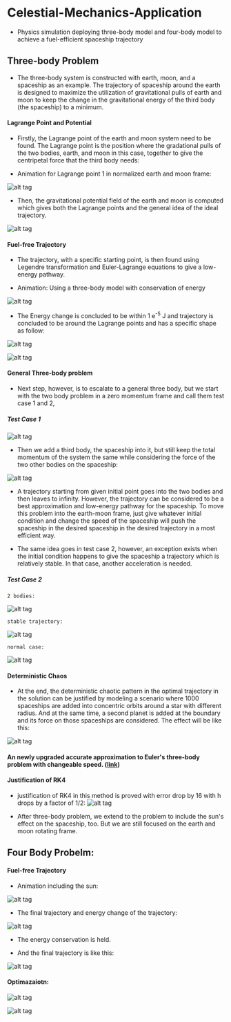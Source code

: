 # Celestial-Mechanics-Application
* Physics simulation deploying three-body model and four-body model to achieve a fuel-efficient spaceship trajectory

## Three-body Problem

* The three-body system is constructed with earth, moon, and a spaceship as an example. The trajectory of spaceship around the earth is designed to maximize the utilization of gravitational pulls of earth and moon to keep the change in the gravitational energy of the third body (the spaceship) to a minimum.

#### Lagrange Point and Potential

* Firstly, the Lagrange point of the earth and moon system need to be found. The Lagrange point is the position where the gradational pulls of the two bodies, earth, and moon in this case, together to give the centripetal force that the third body needs:

* Animation for Lagrange point 1 in normalized earth and moon frame:

![alt tag](https://github.com/ZhekaiJin/Celestial-Mechanics-Application/blob/three_body_problem/Lagrange%20field%20and%20point/L1.gif)

* Then, the gravitational potential field of the earth and moon is computed which gives both the Lagrange points and the general idea of the ideal trajectory.

![alt tag](https://github.com/ZhekaiJin/Celestial-Mechanics-Application/blob/three_body_problem/Lagrange%20field%20and%20point/2-D%20plot.png)

#### Fuel-free Trajectory

* The trajectory, with a specific starting point, is then found using Legendre transformation and Euler-Lagrange equations to give a low-energy pathway. 

* Animation: Using a three-body model with conservation of energy

![alt tag](https://github.com/ZhekaiJin/Celestial-Mechanics-Application/blob/three_body_problem/Animation%20part/Animation.gif)

* The Energy change is concluded to be within 1 e<sup>-5</sup> J and trajectory is concluded to be around the Lagrange points and has a specific shape as follow:

![alt tag](https://github.com/ZhekaiJin/Celestial-Mechanics-Application/blob/three_body_problem/Optimum%20Trajectory%20in%20earth_moon%20system/RK4%20approximation%20by%20Jacob/Position_3_body--Jacob.png)

![alt tag](https://github.com/ZhekaiJin/Celestial-Mechanics-Application/blob/three_body_problem/Optimum%20Trajectory%20in%20earth_moon%20system/RK4%20approximation%20by%20Jacob/Energy--Jacob.png)

#### General Three-body problem 

* Next step, however, is to escalate to a general three body, but we start with the two body problem in a zero momentum frame and call them test case 1 and 2,

##### Test Case 1

![alt tag](https://github.com/ZhekaiJin/Celestial-Mechanics-Application/blob/three_body_problem/Primitive%20three%20body%20problem/zero%20momentum%20attempt/test%20case%201/2_body_testcase1.gif)

* Then we add a third body, the spaceship into it, but still keep the total momentum of the system the same while considering the force of the two other bodies on the spaceship:

![alt tag](https://github.com/ZhekaiJin/Celestial-Mechanics-Application/blob/three_body_problem/Primitive%20three%20body%20problem/zero%20momentum%20attempt/test%20case%201/spaceship%20ani.gif)

* A trajectory starting from given initial point goes into the two bodies and then leaves to infinity. However, the trajectory can be considered to be a best approximation and low-energy pathway for the spaceship. To move this problem into the earth-moon frame, just give whatever initial condition and change the speed of the spaceship will push the spaceship in the desired spaceship in the desired trajectory in a most efficient way.

* The same idea goes in test case 2, however, an exception exists when the initial condition happens to give the spaceship a trajectory which is relatively stable. In that case, another acceleration is needed.

##### Test Case 2

`2 bodies: ` 

![alt tag](https://github.com/ZhekaiJin/Celestial-Mechanics-Application/blob/three_body_problem/Primitive%20three%20body%20problem/zero%20momentum%20attempt/test%20case%202/2body_case2.gif)

`stable trajectory: `

![alt tag](https://github.com/ZhekaiJin/Celestial-Mechanics-Application/blob/three_body_problem/Primitive%20three%20body%20problem/zero%20momentum%20attempt/test%20case%202/stable_testcase2.gif)

`normal case:`

![alt tag](https://github.com/ZhekaiJin/Celestial-Mechanics-Application/blob/three_body_problem/Primitive%20three%20body%20problem/zero%20momentum%20attempt/test%20case%202/unstable_testcase2.gif)

#### Deterministic Chaos

* At the end, the deterministic chaotic pattern in the optimal trajectory in the solution can be justified by modeling a scenario where 1000 spaceships are added into concentric orbits around a star with different radius. And at the same time, a second planet is added at the boundary and its force on those spaceships are considered. The effect will be like this:

![alt tag](https://github.com/ZhekaiJin/Celestial-Mechanics-Application/blob/three_body_problem/Primitive%20three%20body%20problem/Influence%20on%20test%20spaceship/restricted_threebody/optimized.gif)

#### An newly upgraded accurate approximation to Euler's three-body problem with changeable speed. ([link](https://sites.google.com/site/celestialmechanicspresentation/home/three-body-design))

#### Justification of RK4

* justification of RK4 in this method is proved with error drop by 16 with h drops by a factor of 1/2:
![alt tag](src/Optimum%20Trajectory%20in%20earth_moon%20system/output-2.png)

* After three-body problem, we extend to the problem to include the sun's effect on the spaceship, too. But we are still focused on the earth and moon rotating frame.



## Four Body Probelm:

#### Fuel-free Trajectory

* Animation including the sun:

![alt tag](https://github.com/ZhekaiJin/Celestial-Mechanics-Application/blob/four_body-problem/Presentation/4%20BODY.gif)


* The final trajectory and energy change of the trajectory:

![alt tag](https://github.com/ZhekaiJin/Celestial-Mechanics-Application/blob/four_body-problem/Presentation/18217721_1908629269426223_312539679_n.png)

* The energy conservation is held.

* And the final trajectory is like this:

![alt tag](https://github.com/ZhekaiJin/Celestial-Mechanics-Application/blob/four_body-problem/Presentation/18254533_1908629252759558_1318339708_n.png)


#### Optimazaiotn:


![alt tag](https://github.com/ZhekaiJin/Celestial-Mechanics-Application/blob/master/src/Presentation/show.png)



![alt tag](https://github.com/ZhekaiJin/Celestial-Mechanics-Application/blob/four_body-problem/Optimazation%20in%20four%20body%20system/output.png)

